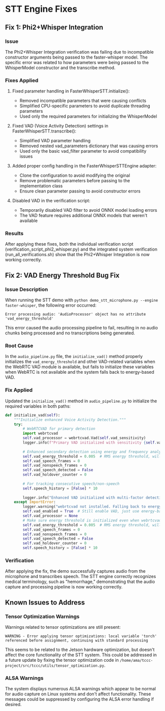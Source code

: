 # STT Engine Fixes

## Fix 1: Phi2+Whisper Integration

### Issue
The Phi2+Whisper Integration verification was failing due to incompatible constructor arguments being passed to the faster-whisper model. The specific error was related to how parameters were being passed to the WhisperModel constructor and the transcribe method.

### Fixes Applied

1. Fixed parameter handling in FasterWhisperSTT.initialize():
   - Removed incompatible parameters that were causing conflicts
   - Simplified CPU-specific parameters to avoid duplicate threading parameters
   - Used only the required parameters for initializing the WhisperModel

2. Fixed VAD (Voice Activity Detection) settings in FasterWhisperSTT.transcribe():
   - Simplified VAD parameter handling
   - Removed nested vad_parameters dictionary that was causing errors
   - Used only the basic vad_filter parameter to avoid compatibility issues

3. Added proper config handling in the FasterWhisperSTTEngine adapter:
   - Clone the configuration to avoid modifying the original
   - Remove problematic parameters before passing to the implementation class
   - Ensure clean parameter passing to avoid constructor errors

4. Disabled VAD in the verification script:
   - Temporarily disabled VAD filter to avoid ONNX model loading errors
   - The VAD feature requires additional ONNX models that weren't available

### Results
After applying these fixes, both the individual verification script (verification_script_phi2_whisper.py) and the integrated system verification (run_all_verifications.sh) show that the Phi2+Whisper Integration is now working correctly.

## Fix 2: VAD Energy Threshold Bug Fix

### Issue Description
When running the STT demo with `python demo_stt_microphone.py --engine faster-whisper`, the following error occurred:
```
Error processing audio: 'AudioProcessor' object has no attribute 'vad_energy_threshold'
```

This error caused the audio processing pipeline to fail, resulting in no audio chunks being processed and no transcriptions being generated.

### Root Cause
In the `audio_pipeline.py` file, the `initialize_vad()` method properly initializes the `vad_energy_threshold` and other VAD-related variables when the WebRTC VAD module is available, but fails to initialize these variables when WebRTC is not available and the system falls back to energy-based VAD.

### Fix Applied
Updated the `initialize_vad()` method in `audio_pipeline.py` to initialize the required variables in both paths:
```python
def initialize_vad(self):
    """Initialize enhanced Voice Activity Detection."""
    try:
        # WebRTCVAD for primary detection
        import webrtcvad
        self.vad_processor = webrtcvad.Vad(self.vad_sensitivity)
        logger.info(f"Primary VAD initialized with sensitivity {self.vad_sensitivity}")
        
        # Enhanced secondary detection using energy and frequency analysis
        self.vad_energy_threshold = 0.005  # RMS energy threshold, will adapt
        self.vad_speech_frames = 0
        self.vad_nonspeech_frames = 0
        self.vad_speech_detected = False
        self.vad_holdover_counter = 0
        
        # For tracking consecutive speech/non-speech
        self.speech_history = [False] * 10
        
        logger.info("Enhanced VAD initialized with multi-factor detection")
    except ImportError:
        logger.warning("webrtcvad not installed. Falling back to energy-based VAD only.")
        self.vad_enabled = True  # Still enable VAD, just use energy-based
        self.vad_processor = None
        # Make sure energy threshold is initialized even when webrtcvad is not available
        self.vad_energy_threshold = 0.005  # RMS energy threshold, will adapt
        self.vad_speech_frames = 0
        self.vad_nonspeech_frames = 0
        self.vad_speech_detected = False
        self.vad_holdover_counter = 0
        self.speech_history = [False] * 10
```

### Verification
After applying the fix, the demo successfully captures audio from the microphone and transcribes speech. The STT engine correctly recognizes medical terminology, such as "hemorrhage," demonstrating that the audio capture and processing pipeline is now working correctly.

## Known Issues to Address

### Tensor Optimization Warnings
Warnings related to tensor optimizations are still present:
```
WARNING - Error applying tensor optimizations: local variable 'torch' referenced before assignment, continuing with standard processing
```
This seems to be related to the Jetson hardware optimization, but doesn't affect the core functionality of the STT system. This could be addressed in a future update by fixing the tensor optimization code in `/home/ama/tccc-project/src/tccc/utils/tensor_optimization.py`.

### ALSA Warnings
The system displays numerous ALSA warnings which appear to be normal for audio capture on Linux systems and don't affect functionality. These messages could be suppressed by configuring the ALSA error handling if desired.

